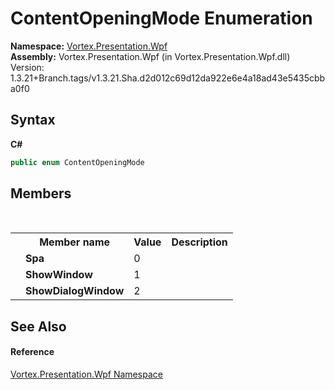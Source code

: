 # ContentOpeningMode Enumeration
 

**Namespace:**&nbsp;<a href="N_Vortex_Presentation_Wpf.md">Vortex.Presentation.Wpf</a><br />**Assembly:**&nbsp;Vortex.Presentation.Wpf (in Vortex.Presentation.Wpf.dll) Version: 1.3.21+Branch.tags/v1.3.21.Sha.d2d012c69d12da922e6e4a18ad43e5435cbba0f0

## Syntax

**C#**<br />
``` C#
public enum ContentOpeningMode
```


## Members
&nbsp;<table><tr><th></th><th>Member name</th><th>Value</th><th>Description</th></tr><tr><td /><td target="F:Vortex.Presentation.Wpf.ContentOpeningMode.Spa">**Spa**</td><td>0</td><td /></tr><tr><td /><td target="F:Vortex.Presentation.Wpf.ContentOpeningMode.ShowWindow">**ShowWindow**</td><td>1</td><td /></tr><tr><td /><td target="F:Vortex.Presentation.Wpf.ContentOpeningMode.ShowDialogWindow">**ShowDialogWindow**</td><td>2</td><td /></tr></table>

## See Also


#### Reference
<a href="N_Vortex_Presentation_Wpf.md">Vortex.Presentation.Wpf Namespace</a><br />